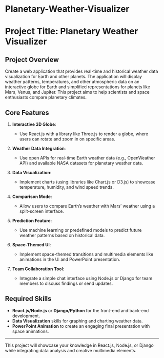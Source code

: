 # Planetary-Weather-Visualizer

# Project Title: Planetary Weather Visualizer

## Project Overview
Create a web application that provides real-time and historical weather data visualization for Earth and other planets. The application will display weather patterns, temperatures, and other atmospheric data on an interactive globe for Earth and simplified representations for planets like Mars, Venus, and Jupiter. This project aims to help scientists and space enthusiasts compare planetary climates.

## Core Features
1. **Interactive 3D Globe**: 
   - Use React.js with a library like Three.js to render a globe, where users can rotate and zoom in on specific areas.
   
2. **Weather Data Integration**: 
   - Use open APIs for real-time Earth weather data (e.g., OpenWeather API) and available NASA datasets for planetary weather data.

3. **Data Visualization**: 
   - Implement charts (using libraries like Chart.js or D3.js) to showcase temperature, humidity, and wind speed trends.

4. **Comparison Mode**: 
   - Allow users to compare Earth’s weather with Mars’ weather using a split-screen interface.

5. **Prediction Feature**: 
   - Use machine learning or predefined models to predict future weather patterns based on historical data.

6. **Space-Themed UI**: 
   - Implement space-themed transitions and multimedia elements like animations in the UI and PowerPoint presentation.

7. **Team Collaboration Tool**: 
   - Integrate a simple chat interface using Node.js or Django for team members to discuss findings or send updates.

## Required Skills
- **React.js/Node.js** or **Django/Python** for the front-end and back-end development.
- **Data Visualization** skills for graphing and charting weather data.
- **PowerPoint Animation** to create an engaging final presentation with space animations.

---

This project will showcase your knowledge in React.js, Node.js, or Django while integrating data analysis and creative multimedia elements.
